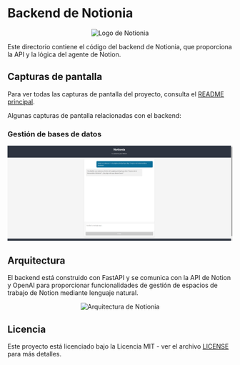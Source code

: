 # Backend de Notionia

<p align="center">
  <img src="../images/logo.svg" alt="Logo de Notionia" width="150"/>
</p>

Este directorio contiene el código del backend de Notionia, que proporciona la API y la lógica del agente de Notion.

## Capturas de pantalla

Para ver todas las capturas de pantalla del proyecto, consulta el [README principal](../README.md).

Algunas capturas de pantalla relacionadas con el backend:

### Gestión de bases de datos
<p align="center">
  <img src="../images/screenshot3.png" alt="Captura 3 - Gestión de bases de datos" width="800"/>
</p>

## Arquitectura

El backend está construido con FastAPI y se comunica con la API de Notion y OpenAI para proporcionar funcionalidades de gestión de espacios de trabajo de Notion mediante lenguaje natural.

<p align="center">
  <img src="../images/architecture.svg" alt="Arquitectura de Notionia" width="600"/>
</p>

## Licencia

Este proyecto está licenciado bajo la Licencia MIT - ver el archivo [LICENSE](../LICENSE) para más detalles.